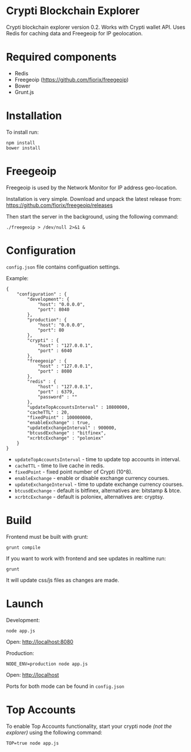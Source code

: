 Crypti Blockchain Explorer
==========================

Crypti blockchain explorer version 0.2. Works with Crypti wallet API.
Uses Redis for caching data and Freegeoip for IP geolocation.

# Required components

 * Redis
 * Freegeoip (https://github.com/fiorix/freegeoip)
 * Bower
 * Grunt.js

# Installation

To install run:

```
npm install
bower install
```

# Freegeoip

Freegeoip is used by the Network Monitor for IP address geo-location.

Installation is very simple. Download and unpack the latest release from: https://github.com/fiorix/freegeoip/releases

Then start the server in the background, using the following command:

```
./freegeoip > /dev/null 2>&1 &
```

# Configuration

`config.json` file contains configuation settings.

Example:

```
{
    "configuration" : {
        "development": {
            "host": "0.0.0.0",
            "port": 8040
        },
        "production": {
            "host": "0.0.0.0",
            "port": 80
        },
        "crypti" : {
            "host" : "127.0.0.1",
            "port" : 6040
        },
        "freegeoip" : {
            "host" : "127.0.0.1",
            "port" : 8080
        },
        "redis" : {
            "host" : "127.0.0.1",
            "port" : 6379,
            "password" : ""
        },
        "updateTopAccountsInterval" : 10800000,
        "cacheTTL" : 20,
        "fixedPoint" : 100000000,
        "enableExchange" : true,
        "updateExchangeInterval" : 900000,
        "btcusdExchange" : "bitfinex",
        "xcrbtcExchange" : "poloniex"
    }
}
```

   * `updateTopAccountsInterval` - time to update top accounts in interval.
   * `cacheTTL` - time to live cache in redis.
   * `fixedPoint` - fixed point number of Crypti (10^8).
   * `enableExchange` - enable or disable exchange currency courses.
   * `updateExchangeInterval` - time to update exchange currency courses.
   * `btcusdExchange` - default is bitfinex, alternatives are: bitstamp & btce.
   * `xcrbtcExchange` - default is poloniex, alternatives are: cryptsy.

# Build

Frontend must be built with grunt:

```
grunt compile
```

If you want to work with frontend and see updates in realtime run:

```
grunt
```

It will update css/js files as changes are made.

# Launch

Development:

```
node app.js
```

Open: [http://localhost:8080](http://localhost:8080)

Production:

```
NODE_ENV=production node app.js
```

Open: [http://localhost](http://localhost)

Ports for both mode can be found in `config.json`

# Top Accounts

To enable Top Accounts functionality, start your crypti node _(not the explorer)_ using the following command:

```
TOP=true node app.js
```
